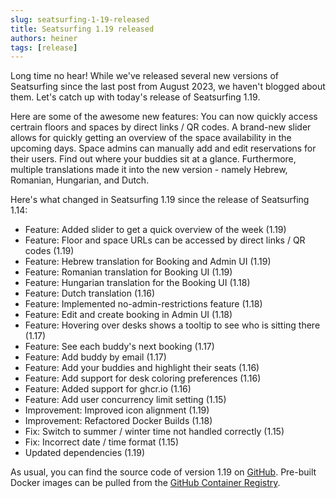 ```yaml
---
slug: seatsurfing-1-19-released
title: Seatsurfing 1.19 released
authors: heiner
tags: [release]
---
```


Long time no hear! While we've released several new versions of Seatsurfing since the last post from August 2023, we haven't blogged about them. Let's catch up with today's release of Seatsurfing 1.19.

Here are some of the awesome new features: You can now quickly access certrain floors and spaces by direct links / QR codes. A brand-new slider allows for quickly getting an overview of the space availability in the upcoming days. Space admins can manually add and edit reservations for their users. Find out where your buddies sit at a glance. Furthermore, multiple translations made it into the new version - namely Hebrew, Romanian, Hungarian, and Dutch.

<!-- truncate -->

Here's what changed in Seatsurfing 1.19 since the release of Seatsurfing 1.14:

* Feature: Added slider to get a quick overview of the week (1.19)
* Feature: Floor and space URLs can be accessed by direct links / QR codes (1.19)
* Feature: Hebrew translation for Booking and Admin UI (1.19)
* Feature: Romanian translation for Booking UI (1.19)
* Feature: Hungarian translation for the Booking UI (1.18)
* Feature: Dutch translation (1.16)
* Feature: Implemented no-admin-restrictions feature (1.18)
* Feature: Edit and create booking in Admin UI (1.18)
* Feature: Hovering over desks shows a tooltip to see who is sitting there (1.17)
* Feature: See each buddy's next booking (1.17)
* Feature: Add buddy by email (1.17)
* Feature: Add your buddies and highlight their seats (1.16)
* Feature: Add support for desk coloring preferences (1.16)
* Feature: Added support for ghcr.io (1.16)
* Feature: Add user concurrency limit setting (1.15)
* Improvement: Improved icon alignment (1.19)
* Improvement: Refactored Docker Builds (1.18)
* Fix: Switch to summer / winter time not handled correctly (1.15)
* Fix: Incorrect date / time format (1.15)
* Updated dependencies (1.19)

As usual, you can find the source code of version 1.19 on [GitHub](https://github.com/seatsurfing/). Pre-built Docker images can be pulled from the [GitHub Container Registry](https://github.com/seatsurfing?tab=packages&repo_name=backend).